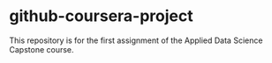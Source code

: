 # github-coursera-project
This repository is for the first assignment of the Applied Data Science Capstone course.
